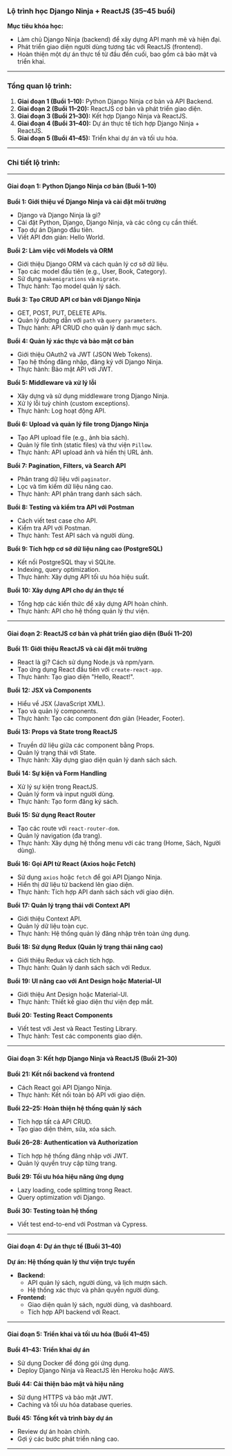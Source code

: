 ### **Lộ trình học Django Ninja + ReactJS (35–45 buổi)**  
**Mục tiêu khóa học:**  
- Làm chủ Django Ninja (backend) để xây dựng API mạnh mẽ và hiện đại.  
- Phát triển giao diện người dùng tương tác với ReactJS (frontend).  
- Hoàn thiện một dự án thực tế từ đầu đến cuối, bao gồm cả bảo mật và triển khai.  

---

### **Tổng quan lộ trình:**  
1. **Giai đoạn 1 (Buổi 1–10):** Python Django Ninja cơ bản và API Backend.  
2. **Giai đoạn 2 (Buổi 11–20):** ReactJS cơ bản và phát triển giao diện.  
3. **Giai đoạn 3 (Buổi 21–30):** Kết hợp Django Ninja và ReactJS.  
4. **Giai đoạn 4 (Buổi 31–40):** Dự án thực tế tích hợp Django Ninja + ReactJS.  
5. **Giai đoạn 5 (Buổi 41–45):** Triển khai dự án và tối ưu hóa.  

---

### **Chi tiết lộ trình:**  

---

#### **Giai đoạn 1: Python Django Ninja cơ bản (Buổi 1–10)**  

**Buổi 1: Giới thiệu về Django Ninja và cài đặt môi trường**  
- Django và Django Ninja là gì?  
- Cài đặt Python, Django, Django Ninja, và các công cụ cần thiết.  
- Tạo dự án Django đầu tiên.  
- Viết API đơn giản: Hello World.

**Buổi 2: Làm việc với Models và ORM**  
- Giới thiệu Django ORM và cách quản lý cơ sở dữ liệu.  
- Tạo các model đầu tiên (e.g., User, Book, Category).  
- Sử dụng `makemigrations` và `migrate`.  
- Thực hành: Tạo model quản lý sách.  

**Buổi 3: Tạo CRUD API cơ bản với Django Ninja**  
- GET, POST, PUT, DELETE APIs.  
- Quản lý đường dẫn với `path` và `query parameters`.  
- Thực hành: API CRUD cho quản lý danh mục sách.  

**Buổi 4: Quản lý xác thực và bảo mật cơ bản**  
- Giới thiệu OAuth2 và JWT (JSON Web Tokens).  
- Tạo hệ thống đăng nhập, đăng ký với Django Ninja.  
- Thực hành: Bảo mật API với JWT.  

**Buổi 5: Middleware và xử lý lỗi**  
- Xây dựng và sử dụng middleware trong Django Ninja.  
- Xử lý lỗi tuỳ chỉnh (custom exceptions).  
- Thực hành: Log hoạt động API.  

**Buổi 6: Upload và quản lý file trong Django Ninja**  
- Tạo API upload file (e.g., ảnh bìa sách).  
- Quản lý file tĩnh (static files) và thư viện `Pillow`.  
- Thực hành: API upload ảnh và hiển thị URL ảnh.  

**Buổi 7: Pagination, Filters, và Search API**  
- Phân trang dữ liệu với `paginator`.  
- Lọc và tìm kiếm dữ liệu nâng cao.  
- Thực hành: API phân trang danh sách sách.  

**Buổi 8: Testing và kiểm tra API với Postman**  
- Cách viết test case cho API.  
- Kiểm tra API với Postman.  
- Thực hành: Test API sách và người dùng.  

**Buổi 9: Tích hợp cơ sở dữ liệu nâng cao (PostgreSQL)**  
- Kết nối PostgreSQL thay vì SQLite.  
- Indexing, query optimization.  
- Thực hành: Xây dựng API tối ưu hóa hiệu suất.  

**Buổi 10: Xây dựng API cho dự án thực tế**  
- Tổng hợp các kiến thức để xây dựng API hoàn chỉnh.  
- Thực hành: API cho hệ thống quản lý thư viện.  

---

#### **Giai đoạn 2: ReactJS cơ bản và phát triển giao diện (Buổi 11–20)**  

**Buổi 11: Giới thiệu ReactJS và cài đặt môi trường**  
- React là gì? Cách sử dụng Node.js và npm/yarn.  
- Tạo ứng dụng React đầu tiên với `create-react-app`.  
- Thực hành: Tạo giao diện "Hello, React!".  

**Buổi 12: JSX và Components**  
- Hiểu về JSX (JavaScript XML).  
- Tạo và quản lý components.  
- Thực hành: Tạo các component đơn giản (Header, Footer).  

**Buổi 13: Props và State trong ReactJS**  
- Truyền dữ liệu giữa các component bằng Props.  
- Quản lý trạng thái với State.  
- Thực hành: Xây dựng giao diện quản lý danh sách sách.  

**Buổi 14: Sự kiện và Form Handling**  
- Xử lý sự kiện trong ReactJS.  
- Quản lý form và input người dùng.  
- Thực hành: Tạo form đăng ký sách.  

**Buổi 15: Sử dụng React Router**  
- Tạo các route với `react-router-dom`.  
- Quản lý navigation (đa trang).  
- Thực hành: Xây dựng hệ thống menu với các trang (Home, Sách, Người dùng).  

**Buổi 16: Gọi API từ React (Axios hoặc Fetch)**  
- Sử dụng `axios` hoặc `fetch` để gọi API Django Ninja.  
- Hiển thị dữ liệu từ backend lên giao diện.  
- Thực hành: Tích hợp API danh sách sách với giao diện.  

**Buổi 17: Quản lý trạng thái với Context API**  
- Giới thiệu Context API.  
- Quản lý dữ liệu toàn cục.  
- Thực hành: Hệ thống quản lý đăng nhập trên toàn ứng dụng.  

**Buổi 18: Sử dụng Redux (Quản lý trạng thái nâng cao)**  
- Giới thiệu Redux và cách tích hợp.  
- Thực hành: Quản lý danh sách sách với Redux.  

**Buổi 19: UI nâng cao với Ant Design hoặc Material-UI**  
- Giới thiệu Ant Design hoặc Material-UI.  
- Thực hành: Thiết kế giao diện thư viện đẹp mắt.  

**Buổi 20: Testing React Components**  
- Viết test với Jest và React Testing Library.  
- Thực hành: Test các components giao diện.  

---

#### **Giai đoạn 3: Kết hợp Django Ninja và ReactJS (Buổi 21–30)**  

**Buổi 21: Kết nối backend và frontend**  
- Cách React gọi API Django Ninja.  
- Thực hành: Kết nối toàn bộ API với giao diện.  

**Buổi 22–25: Hoàn thiện hệ thống quản lý sách**  
- Tích hợp tất cả API CRUD.  
- Tạo giao diện thêm, sửa, xóa sách.  

**Buổi 26–28: Authentication và Authorization**  
- Tích hợp hệ thống đăng nhập với JWT.  
- Quản lý quyền truy cập từng trang.  

**Buổi 29: Tối ưu hóa hiệu năng ứng dụng**  
- Lazy loading, code splitting trong React.  
- Query optimization với Django.  

**Buổi 30: Testing toàn hệ thống**  
- Viết test end-to-end với Postman và Cypress.  

---

#### **Giai đoạn 4: Dự án thực tế (Buổi 31–40)**  

**Dự án: Hệ thống quản lý thư viện trực tuyến**  
- **Backend:**  
  - API quản lý sách, người dùng, và lịch mượn sách.  
  - Hệ thống xác thực và phân quyền người dùng.  
- **Frontend:**  
  - Giao diện quản lý sách, người dùng, và dashboard.  
  - Tích hợp API backend với React.  

---

#### **Giai đoạn 5: Triển khai và tối ưu hóa (Buổi 41–45)**  

**Buổi 41–43: Triển khai dự án**  
- Sử dụng Docker để đóng gói ứng dụng.  
- Deploy Django Ninja và ReactJS lên Heroku hoặc AWS.  

**Buổi 44: Cải thiện bảo mật và hiệu năng**  
- Sử dụng HTTPS và bảo mật JWT.  
- Caching và tối ưu hóa database queries.  

**Buổi 45: Tổng kết và trình bày dự án**  
- Review dự án hoàn chỉnh.  
- Gợi ý các bước phát triển nâng cao.  

---
